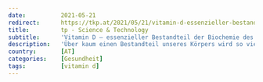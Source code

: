 ```yaml
---
date:          2021-05-21
redirect:      https://tkp.at/2021/05/21/vitamin-d-essenzieller-bestandteil-der-biochemie-des-menschen/
title:         tp - Science & Technology
subtitle:      'Vitamin D – essenzieller Bestandteil der Biochemie des Menschen'
description:   'Über kaum einen Bestandteil unseres Körpers wird so viel Unsinn verbreitet, wie über Vitamin D. Der Grund: Es steuert das Immunsystem, es verhindert Infektionen und es bekämpft Krebs und andere Erkrankungen. Unter dem Strich ist es extrem wichtig für die Erhaltung der Gesundheit. Damit reduziert es den Bedarf an Medikamenten. Und vor allem auch an …'
country:       [AT]
categories:    [Gesundheit]
tags:          [vitamin d]
---
```

